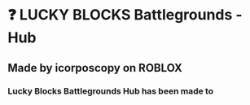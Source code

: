 # ❓ LUCKY BLOCKS Battlegrounds - Hub

## Made by icorposcopy on ROBLOX

### Lucky Blocks Battlegrounds Hub has been made to
